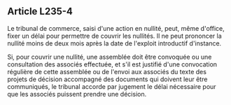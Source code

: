 Article L235-4
----
Le tribunal de commerce, saisi d'une action en nullité, peut, même d'office,
fixer un délai pour permettre de couvrir les nullités. Il ne peut prononcer la
nullité moins de deux mois après la date de l'exploit introductif d'instance.

Si, pour couvrir une nullité, une assemblée doit être convoquée ou une
consultation des associés effectuée, et s'il est justifié d'une convocation
régulière de cette assemblée ou de l'envoi aux associés du texte des projets de
décision accompagné des documents qui doivent leur être communiqués, le tribunal
accorde par jugement le délai nécessaire pour que les associés puissent prendre
une décision.
